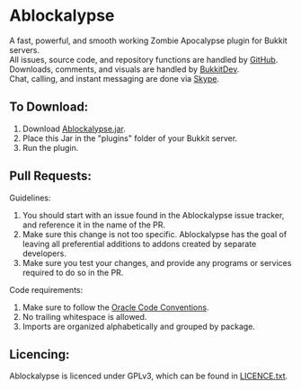 Ablockalypse
============

A fast, powerful, and smooth working Zombie Apocalypse plugin for Bukkit servers.  
All issues, source code, and repository functions are handled by [GitHub](https://github.com/).  
Downloads, comments, and visuals are handled by [BukkitDev](http://dev.bukkit.org/).  
Chat, calling, and instant messaging are done via [Skype](http://www.skype.com/en/).

To Download:
------------

1. Download [Ablockalypse.jar](http://dev.bukkit.org/bukkit-plugins/zombie-ablockalypse/).
2. Place this Jar in the "plugins" folder of your Bukkit server.
3. Run the plugin.

Pull Requests:
------------

Guidelines:

1. You should start with an issue found in the Ablockalypse issue tracker, and reference it in the name of the PR.
2. Make sure this change is not too specific. Ablockalypse has the goal of leaving all preferential additions to addons created by separate developers.
3. Make sure you test your changes, and provide any programs or services required to do so in the PR.

Code requirements:

1. Make sure to follow the [Oracle Code Conventions](http://www.oracle.com/technetwork/java/javase/documentation/codeconvtoc-136057.html).
2. No trailing whitespace is allowed.
3. Imports are organized alphabetically and grouped by package.

Licencing:
----------

Ablockalypse is licenced under GPLv3, which can be found in [LICENCE.txt](https://github.com/JamesNorris/Ablockalypse/blob/master/LICENCE.txt).
